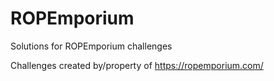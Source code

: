 # ROPEmporium
Solutions for ROPEmporium challenges

Challenges created by/property of https://ropemporium.com/
